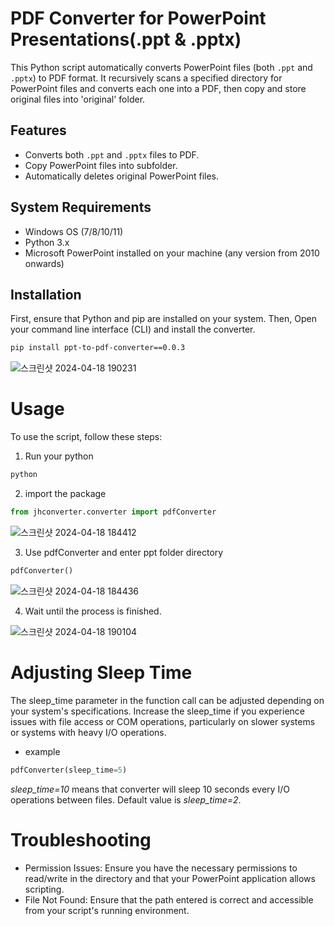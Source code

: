 # PDF Converter for PowerPoint Presentations(.ppt & .pptx)

This Python script automatically converts PowerPoint files (both `.ppt` and `.pptx`) to PDF format. It recursively scans a specified directory for PowerPoint files and converts each one into a PDF, then copy and store original files into 'original' folder.
## Features
- Converts both `.ppt` and `.pptx` files to PDF.
- Copy PowerPoint files into subfolder.
- Automatically deletes original PowerPoint files.

## System Requirements
- Windows OS (7/8/10/11)
- Python 3.x
- Microsoft PowerPoint installed on your machine (any version from 2010 onwards)

## Installation
First, ensure that Python and pip are installed on your system.
Then, Open your command line interface (CLI) and install the converter.

```bash
pip install ppt-to-pdf-converter==0.0.3
```
![스크린샷 2024-04-18 190231](https://github.com/Thongangerge/ppt-to-pdf-converter/assets/126161416/acd3e2fa-494a-4cd5-987b-19cf43a59b91)

# Usage
To use the script, follow these steps:

1. Run your python
```bash
python
```
2. import the package
```python
from jhconverter.converter import pdfConverter
```
![스크린샷 2024-04-18 184412](https://github.com/Thongangerge/ppt-to-pdf-converter/assets/126161416/6f5bfc26-fb6f-4386-afc4-cdab2e3bf589)

3. Use pdfConverter and enter ppt folder directory
```python
pdfConverter()
```
![스크린샷 2024-04-18 184436](https://github.com/Thongangerge/ppt-to-pdf-converter/assets/126161416/de8e5e5f-6aed-4b64-8b26-9f1012555702)

4. Wait until the process is finished.

![스크린샷 2024-04-18 190104](https://github.com/Thongangerge/ppt-to-pdf-converter/assets/126161416/e6e262ab-5c7c-4ea6-b2c8-ad2b1d519cbe)

# Adjusting Sleep Time
The sleep_time parameter in the function call can be adjusted depending on your system's specifications. Increase the sleep_time if you experience issues with file access or COM operations, particularly on slower systems or systems with heavy I/O operations.
- example
```python
pdfConverter(sleep_time=5)
```
*sleep_time=10* means that converter will sleep 10 seconds every I/O operations between files. Default value is *sleep_time=2*.

# Troubleshooting
- Permission Issues: Ensure you have the necessary permissions to read/write in the directory and that your PowerPoint application allows scripting.
- File Not Found: Ensure that the path entered is correct and accessible from your script's running environment.
